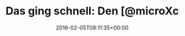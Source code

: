---
retweeted: false
source: <a href="http://getfalcon.pro" rel="nofollow">Falcon Pro Material</a>
entities:
  hashtags: []
  symbols: []
  user_mentions:
  - name: 'microXchg goes virtual as #microXchg48'
    screen_name: microXchg
    indices:
    - '22'
    - '32'
    id_str: '2708541018'
    id: '2708541018'
  urls:
  - url: https://t.co/fgcHoWnspK
    expanded_url: http://youtu.be/R6kTRaS-QXw
    display_url: youtu.be/R6kTRaS-QXw
    indices:
    - '95'
    - '118'
display_text_range:
- '0'
- '118'
favorite_count: '5'
id_str: '695520130617450496'
truncated: false
retweet_count: '4'
id: '695520130617450496'
possibly_sensitive: false
created_at: Fri Feb 05 08:11:35 +0000 2016
favorited: false
full_text: 'Das ging schnell: Den [@microXchg](https://twitter.com/microXchg) Talk
  von [@railsbros_dirk](https://twitter.com/railsbros_dirk) und mir gibts jetzt auch
  gestreamed:'
lang: de
quote_url: http://youtu.be/R6kTRaS-QXw
tags:
- pesos:twitter
date: '2016-02-05T08:11:35+00:00'
src: https://twitter.com/bascht/status/695520130617450496
original_url: https://twitter.com/bascht/status/695520130617450496
type: twitter_tweet
text: 'Das ging schnell: Den [@microXchg](https://twitter.com/microXchg) Talk von
  [@railsbros_dirk](https://twitter.com/railsbros_dirk) und mir gibts jetzt auch gestreamed:'
title: 'Das ging schnell: Den [@microXc'

---